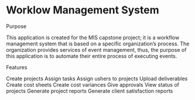 # Worklow Management System
 
Purpose 

This application is created for the MIS capstone project; it is a workflow management system that is based on a specific organization’s process. The organization provides services of event management, thus, the purpose of this application is to automate their entire process of executing events.

Features 

Create projects
Assign tasks 
Assign ushers to projects 
Upload deliverables 
Create cost sheets
Create cost variances 
Give approvals 
View status of projects 
Generate project reports
Generate client satisfaction reports 
